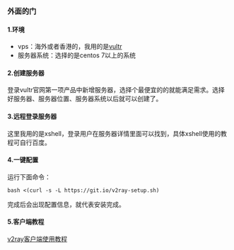 ### 外面的门

#### 1.环境

* vps：海外或者香港的，我用的是[vultr](https://www.vultr.com/?ref=9000230-8H)
* 服务器系统：选择的是centos 7以上的系统

#### 2.创建服务器

​	登录vultr官网第一项产品中新增服务器，选择个最便宜的的就能满足需求。选择好服务器、服务器位置、服务器系统以后就可以创建了。

#### 3.远程登录服务器

​	这里我用的是xshell，登录用户在服务器详情里面可以找到，具体xshell使用的教程可自行百度。

#### 4.一键配置

运行下面命令：

```
bash <(curl -s -L https://git.io/v2ray-setup.sh)
```

完成后会出现配置信息，就代表安装完成。

#### 5.客户端教程

[v2ray客户端使用教程](https://git.io/v2ray-client)